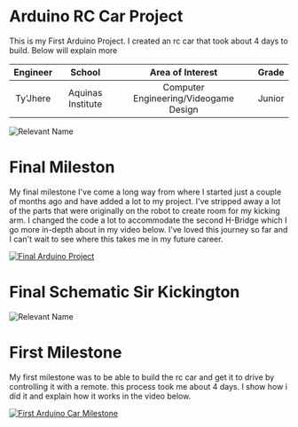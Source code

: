 # Arduino RC Car Project
This is my First Arduino Project. I created an rc car that took about 4 days to build. Below will explain more

| **Engineer** | **School** | **Area of Interest** | **Grade** |
|:--:|:--:|:--:|:--:|
| Ty'Jhere | Aquinas Institute | Computer Engineering/Videogame Design | Junior 

![Relevant Name](https://live.staticflickr.com/65535/52852175615_c29c92411d_c.jpg)

# Final Mileston

My final milestone I've come a long way from where I started just a couple of months ago and have added a lot to my project. I've stripped away a lot of the parts that were originally on the robot to create room for my kicking arm. I changed the code a lot to accommodate the second H-Bridge which I go more in-depth about in my video below. I've loved this journey so far and I can't wait to see where this takes me in my future career.

[![Final Arduino Project](https://res.cloudinary.com/marcomontalbano/image/upload/v1682461069/video_to_markdown/images/youtube--IPL8EP8abRU-c05b58ac6eb4c4700831b2b3070cd403.jpg)](https://www.youtube.com/watch?v=IPL8EP8abRU "Final Arduino Project")

# Final Schematic Sir Kickington 
![Relevant Name](https://live.staticflickr.com/65535/52833486018_300de50504_h.jpg)



# First Milestone
  

My first milestone was to be able to build the rc car and get it to drive by controlling it with a remote. this process took me about 4 days. I show how i did it and explain how it works in the video below.

[![First Arduino Car Milestone](https://res.cloudinary.com/marcomontalbano/image/upload/v1679433959/video_to_markdown/images/youtube--gYL3vr7hr5U-c05b58ac6eb4c4700831b2b3070cd403.jpg)](https://www.youtube.com/watch?v=gYL3vr7hr5U&t=1s "First Arduino Car Milestone")
